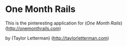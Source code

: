 # One Month Rails

This is the pinteresting application for 
(*One Month Rails*) (http://onemonthrails.com)

by (Taylor Letterman) (http://taylorletterman.com)